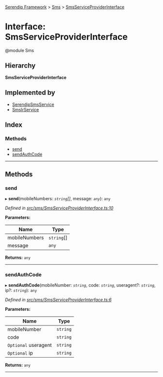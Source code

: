 [Serendip Framework](../README.md) > [Sms](../modules/sms.md) > [SmsServiceProviderInterface](../interfaces/sms.smsserviceproviderinterface.md)

# Interface: SmsServiceProviderInterface

@module Sms

## Hierarchy

**SmsServiceProviderInterface**

## Implemented by

* [SerendipSmsService](../classes/sms.serendipsmsservice.md)
* [SmsIrService](../classes/sms.smsirservice.md)

## Index

### Methods

* [send](sms.smsserviceproviderinterface.md#send)
* [sendAuthCode](sms.smsserviceproviderinterface.md#sendauthcode)

---

## Methods

<a id="send"></a>

###  send

▸ **send**(mobileNumbers: *`string`[]*, message: *`any`*): `any`

*Defined in [src/sms/SmsServiceProviderInterface.ts:10](https://github.com/m-esm/serendip/blob/c44cfd4/src/sms/SmsServiceProviderInterface.ts#L10)*

**Parameters:**

| Name | Type |
| ------ | ------ |
| mobileNumbers | `string`[] |
| message | `any` |

**Returns:** `any`

___
<a id="sendauthcode"></a>

###  sendAuthCode

▸ **sendAuthCode**(mobileNumber: *`string`*, code: *`string`*, useragent?: *`string`*, ip?: *`string`*): `any`

*Defined in [src/sms/SmsServiceProviderInterface.ts:6](https://github.com/m-esm/serendip/blob/c44cfd4/src/sms/SmsServiceProviderInterface.ts#L6)*

**Parameters:**

| Name | Type |
| ------ | ------ |
| mobileNumber | `string` |
| code | `string` |
| `Optional` useragent | `string` |
| `Optional` ip | `string` |

**Returns:** `any`

___

